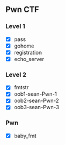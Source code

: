 ## Pwn CTF
### Level 1
- [x] pass
- [x] gohome
- [x] registration
- [x] echo_server

### Level 2
- [x] fmtstr 
- [x] oob1-sean-Pwn-1 
- [x] oob2-sean-Pwn-2 
- [x] oob3-sean-Pwn-3 

### Pwn
- [x] baby_fmt


